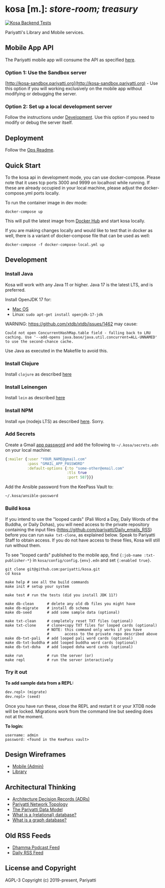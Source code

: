 # kosa [m.]: _store-room; treasury_

[![Kosa Backend Tests](https://github.com/pariyatti/kosa/actions/workflows/kosa-tests.yml/badge.svg)](https://github.com/pariyatti/kosa/actions/)

Pariyatti's Library and Mobile services.

## Mobile App API

The Pariyatti mobile app will consume the API as specified [here](https://github.com/pariyatti/kosa/blob/master/docs/api.md).

### Option 1: Use the Sandbox server

[http://kosa-sandbox.pariyatti.org](http://kosa-sandbox.pariyatti.org) - Use this option if you will working exclusively on the mobile app without modifying or debugging the server.

### Option 2: Set up a local development server

Follow the instructions under [Development](https://github.com/pariyatti/kosa#development). Use this option if you need to modify or debug the server itself.

## Deployment

Follow the [Ops Readme](https://github.com/pariyatti/kosa/blob/master/ops/README.md).

## Quick Start

To the kosa api in development mode, you can use docker-compose. Please note that it uses tcp ports 3000 and 9999 on localhost while running. If these are already occupied in your local machine, please adjust the docker-compose.yml ports locally.

To run the container image in dev mode:

`docker-compose up`

This will pull the latest image from [Docker Hub](https://hub.docker.com/repository/docker/pariyatti/kosa-dev/tags?page=1&ordering=last_updated) and start kosa locally.

If you are making changes locally and would like to test that in docker as well, there is a variant of docker-compose file that can be used as well:

`docker-compose -f docker-compose-local.yml up`

## Development

### Install Java

Kosa will work with any Java 11 or higher. Java 17 is the latest LTS, and is preferred.

Install OpenJDK 17 for:

- [Mac OS](https://gist.github.com/deobald/00b16090a932c793379cae6422206491)
- Linux: `sudo apt-get install openjdk-17-jdk`

WARNING: <https://github.com/xtdb/xtdb/issues/1462> may cause:

```
Could not open ConcurrentHashMap.table field - falling back to LRU caching. Use '--add-opens java.base/java.util.concurrent=ALL-UNNAMED' to use the second-chance cache.
```

Use Java as executed in the Makefile to avoid this.

### Install Clojure

Install `clojure` as described [here](https://www.clojure.org/guides/getting_started)

### Install Leinengen

Install `lein` as described [here](https://leiningen.org/#install)

### Install NPM

Install `npm` (nodejs LTS) as described [here](https://nodejs.org/en/download/). Sorry.

### Add Secrets

Create a Gmail [app password](https://myaccount.google.com/apppasswords) and add the
following to `~/.kosa/secrets.edn` on your local machine:

```clojure
{:mailer {:user "YOUR_NAME@gmail.com"
          :pass "GMAIL_APP_PASSWORD"
          :default-options {:to "some-other@email.com"
                            :tls true
                            :port 587}}}
```

Add the Ansible password from the KeePass Vault to:

```
~/.kosa/ansible-password
```

### Build kosa

If you intend to use the "looped cards" (Pali Word a Day, Daily Words
of the Buddha, or Daily Dohas), you will need access to the private
repository containing the input files (<https://github.com/pariyatti/Daily_emails_RSS>)
before you can run `make txt-clone`, as explained below. Speak to Pariyatti Staff to
obtain access. If you do not have access to these files, Kosa will still run
without them.

To see "looped cards" published to the mobile app, find `{:job-name :txt-publisher-*}`
in `kosa/config/config.{env}.edn` and set `{:enabled true}`.

```shell
git clone git@github.com:pariyatti/kosa.git
cd kosa

make help # see all the build commands
make init # setup your system

make test # run the tests (did you install JDK 11?)

make db-clean      # delete any old db files you might have
make db-migrate    # install db schema
make db-seed       # add some sample data (optional)

make txt-clean     # completely reset TXT files (optional)
make txt-clone     # clone+copy TXT files for looped cards (optional)
                   # NOTE: this command only works if you have
                   #       access to the private repo described above
make db-txt-pali   # add looped pali word cards (optional)
make db-txt-buddha # add looped buddha word cards (optional)
make db-txt-doha   # add looped doha word cards (optional)

make run           # run the server (or)
make repl          # run the server interactively
```

### Try it out

**To add sample data from a REPL:**

```clojure
dev.repl> (migrate)
dev.repl> (seed)
```

Once you have run these, close the REPL and restart it or your XTDB node will be locked. Migrations work from the command line but seeding does not at the moment.

**To login:**

```
username: admin
password: <found in the KeePass vault>
```

## Design Wireframes

- [Mobile (Admin)](https://whimsical.com/4tTbGHDiYkYXj7cUnTBSTb)
- [Library](https://whimsical.com/6LN2LDkv1bRyyuojyiJ8oV)

## Architectural Thinking

- [Architecture Decision Records (ADRs)](https://github.com/pariyatti/kosa/tree/master/docs/arch)
- [Pariyatti Network Topology](https://github.com/pariyatti/agga/blob/master/docs/network-topology.pdf)
- [The Pariyatti Data Model](https://github.com/pariyatti/agga/blob/master/docs/data-models.pdf)
- [What is a (relational) database?](https://docs.google.com/document/d/1QuiWPaAUH9_UOeBouGGCgF_FyRRhoL4uLkfKvSsbw2o/edit#)
- [What is a graph database?](https://neo4j.com/developer/graph-database/)

## Old RSS Feeds

- [Dhamma Podcast Feed](http://feeds.pariyatti.org/dhammapodcasts)
- [Daily RSS Feed](https://www.pariyatti.org/Free-Resources/Daily-Words/RSS-Feeds)

## License and Copyright

AGPL-3
Copyright (c) 2019-present, Pariyatti
